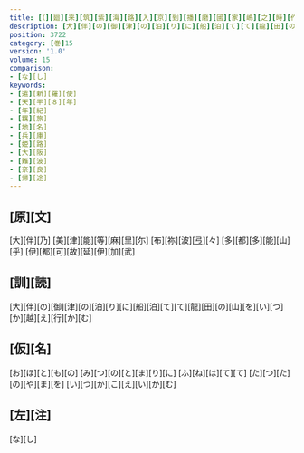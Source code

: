 ```yaml
---
title: [（][廻][来][筑][紫][海][路][入][京][到][播][磨][國][家][嶋][之][時][作][歌][五][首][）]
description: [大][伴][の][御][津][の][泊][り][に][船][泊][て][て][龍][田][の][山][を][い][つ][か][越][え][行][か][む]
position: 3722
category: [巻]15
version: '1.0'
volume: 15
comparison:
- [な][し]
keywords:
- [遣][新][羅][使]
- [天][平][８][年]
- [年][紀]
- [羈][旅]
- [地][名]
- [兵][庫]
- [姫][路]
- [大][阪]
- [難][波]
- [奈][良]
- [帰][途]
---
```


## [原][文]

[大][伴][乃] [美][津][能][等][麻][里][尓] [布][祢][波][弖][々] [多][都][多][能][山][乎] [伊][都][可][故][延][伊][加][武]

## [訓][読]

[大][伴][の][御][津][の][泊][り][に][船][泊][て][て][龍][田][の][山][を][い][つ][か][越][え][行][か][む]

## [仮][名]

[お][ほ][と][も][の] [み][つ][の][と][ま][り][に] [ふ][ね][は][て][て] [た][つ][た][の][や][ま][を] [い][つ][か][こ][え][い][か][む]

## [左][注]

[な][し]
